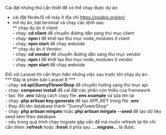 Cài đặt những thứ cần thiết để có thể chạy được dự án: <br>
* cài đặt NodeJS về máy ở địa chỉ https://nodejs.org/en/ <br>
* mở dự án, bật terminal và chạy các lệnh sau: <br>
    ** chạy dự án ở client: <br>
      - chạy: **cd client** để chuyển đường dẫn sang thư mục client <br>
      - chạy: **npm i** để khởi tạo thư mục node_modules ở client <br>
      - chạy: **npm start** để chạy webside <br>
    ** chạy dự án ở Vendor: <br>
      - chạy: **cd vendor** để chuyển đường dẫn sang thư mục vendor <br>
      - chạy: **npm i** để khởi tạo thư mục node_modules ở vendor <br>
      - chạy: **npm start** để chạy webside <br>

Đối với Laravel thì cần thực hiện những việc sau trước khi chạy dự án: <br>
      *** Đây là phiên bản Laravel 9 *** <br>
      - chạy: **cd api\SunnyFlowerShop** để chuyển hướng sang thư mục api <br>
      - chạy: **composer install** để cài đặt các phần còn thiếu của framework <br>
      - tạo: file **.env** bằng cách copy file **.env.example** và sửa tên lại <br>
      - chạy: **php artisan key:generate** để tạo APP_KEY trong file **.env** <br>
      - thay đổi tên database thành "SunnyFlowerShop" <br>
      - chạy: **php artisan mirgate** hoặc **php artisan mirgate --seed** để tạo dữ liệu seed kèm theo database <br>
      - nếu trong quá trình chạy migrate gặp vấn đề mà muốn refresh lại thì chỉ cần thêm **:refresh** hoặc **:fresh** ở phía sau **....migrate...** là được. <br>
